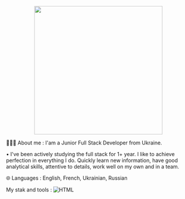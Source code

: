 <div id="header" align="center">
  <img src="https://media.giphy.com/media/A9U92RNp2bWRpKglEi/giphy.gif" width="350"/>
</div>

👨🏼‍💻 About me :
I'am a Junior Full Stack Developer from Ukraine.

• I've been actively studying the full stack for 1+ year. I like to achieve perfection in everything I do. Quickly learn new information, have good analytical skills, attentive to details, work well on my own and in a team.

🌐 Languages : English, French, Ukrainian, Russian

My stak and tools :
![HTML](https://img.shields.io/badge/-HTML-color?style=for-the-badge&logo=HTML)
